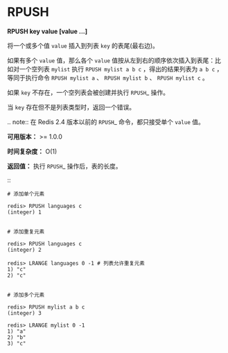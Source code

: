 # RPUSH


**RPUSH key value [value ...]**

将一个或多个值 ``value`` 插入到列表 ``key`` 的表尾(最右边)。

如果有多个 ``value`` 值，那么各个 ``value`` 值按从左到右的顺序依次插入到表尾：比如对一个空列表 ``mylist`` 执行 ``RPUSH mylist a b c`` ，得出的结果列表为 ``a b c`` ，等同于执行命令 ``RPUSH mylist a`` 、 ``RPUSH mylist b`` 、 ``RPUSH mylist c`` 。

如果 ``key`` 不存在，一个空列表会被创建并执行 `RPUSH`_ 操作。

当 ``key`` 存在但不是列表类型时，返回一个错误。

.. note:: 在 Redis 2.4 版本以前的 `RPUSH`_ 命令，都只接受单个 ``value`` 值。

**可用版本：**
    >= 1.0.0

**时间复杂度：**
    O(1)

**返回值：**
    执行 `RPUSH`_ 操作后，表的长度。

::

    # 添加单个元素

    redis> RPUSH languages c
    (integer) 1


    # 添加重复元素

    redis> RPUSH languages c
    (integer) 2

    redis> LRANGE languages 0 -1 # 列表允许重复元素
    1) "c"
    2) "c"


    # 添加多个元素

    redis> RPUSH mylist a b c
    (integer) 3

    redis> LRANGE mylist 0 -1
    1) "a"
    2) "b"
    3) "c"
